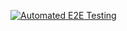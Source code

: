[![Automated E2E Testing](https://github.com/bushrakalaji/Workflow-ca/actions/workflows/e2e-test.yml/badge.svg)](https://github.com/bushrakalaji/Workflow-ca/actions/workflows/e2e-test.yml)